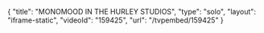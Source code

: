 {
    "title": "MONOMOOD IN THE HURLEY STUDIOS",
    "type": "solo",
    "layout": "iframe-static",
    "videoId": "159425",
    "url": "\/tvpembed\/159425"
}